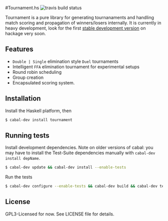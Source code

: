 #Tournament.hs ![travis build status](https://secure.travis-ci.org/clux/tournament.hs.png)

Tournament is a pure library for generating tournanaments and handling match scoring and
propagation of winners/losers internally.
It is currently in heavy development, look for the first
[stable development version](http://hackage.haskell.org/packages/archive/tournament/0.0.1/)
on hackage very soon.

## Features

- `Double | Single` elimination style `Duel` tournaments
- Intelligent `FFA` elimination tournament for experimental setups
- Round robin scheduling
- Group creation
- Encapsulated scoring system.

## Installation
Install the Haskell platform, then

````bash
$ cabal-dev install tournament
````

## Running tests
Install development dependencies. Note on older versions of cabal:
you may have to install the Test-Suite dependencies manually with `cabal-dev install depName`.

````bash
$ cabal-dev update && cabal-dev install --enable-tests
````

Run the tests

````bash
$ cabal-dev configure --enable-tests && cabal-dev build && cabal-dev test
````

## License
GPL3-Licensed for now. See LICENSE file for details.
